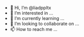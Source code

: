 - 👋 Hi, I’m @liadppltx
- 👀 I’m interested in ...
- 🌱 I’m currently learning ...
- 💞️ I’m looking to collaborate on ...
- 📫 How to reach me ...

<!---
liadppltx/liadppltx is a ✨ special ✨ repository because its `README.md` (this file) appears on your GitHub profile.
You can click the Preview link to take a look at your changes.
--->
